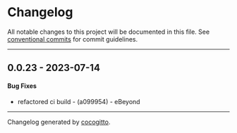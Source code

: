 # Changelog
All notable changes to this project will be documented in this file. See [conventional commits](https://www.conventionalcommits.org/) for commit guidelines.

- - -
## 0.0.23 - 2023-07-14
#### Bug Fixes
- refactored ci build - (a099954) - eBeyond

- - -

Changelog generated by [cocogitto](https://github.com/cocogitto/cocogitto).